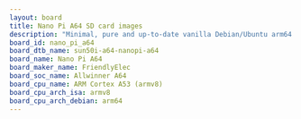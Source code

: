 ```yaml
---
layout: board
title: Nano Pi A64 SD card images
description: "Minimal, pure and up-to-date vanilla Debian/Ubuntu arm64 SD card images for Nano Pi A64 by FriendlyElec, SoC: Allwinner A64, CPU ISA: armv8"
board_id: nano_pi_a64
board_dtb_name: sun50i-a64-nanopi-a64
board_name: Nano Pi A64
board_maker_name: FriendlyElec
board_soc_name: Allwinner A64
board_cpu_name: ARM Cortex A53 (armv8)
board_cpu_arch_isa: armv8
board_cpu_arch_debian: arm64
---
```

